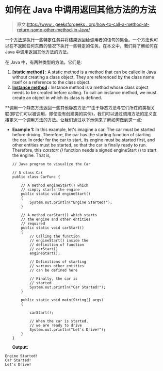 # 如何在 Java 中调用返回其他方法的方法

> 原文:[https://www . geeksforgeeks . org/how-to-call-a-method-at-return-some-other-method-in-Java/](https://www.geeksforgeeks.org/how-to-call-a-method-that-returns-some-other-method-in-java/)

一个[方法](https://www.geeksforgeeks.org/methods-in-java/)是执行一些特定任务并将结果返回给调用者的语句的集合。一个方法也可以在不返回任何东西的情况下执行一些特定的任务。在本文中，我们将了解如何在 Java 中调用返回其他方法的方法。

在 Java 中，有两种类型的方法。它们是:

1.  **[[static method]](https://www.geeksforgeeks.org/static-methods-vs-instance-methods-java/) :** A static method is a method that can be called in Java without creating a class object. They are referenced by the class name itself or a reference to the class object.
2.  **[Instance method](https://www.geeksforgeeks.org/static-methods-vs-instance-methods-java/) :** Instance method is a method whose class object needs to be created before calling. To call an instance method, we must create an object in which its class is defined.

**调用一个静态方法返回一些其他静态方法:**由于静态方法与它们所在的类相关联(即它们可以被调用，即使没有创建类的实例)，我们可以通过调用方法的定义直接定义一个调用方法的方法。让我们通过以下示例来了解如何做到这一点:

*   **Example 1:** In this example, let's imagine a car. The car must be started before driving. Therefore, the car has the starting function of starting the car. In order for the car to start, its engine must be started first, and other entities must be started, so that the car is finally ready to run. Therefore, this *carstart ()* function needs a signed engineStart () to start the engine. That is,

    ```
    // Java program to visualize the Car

    // A class Car
    public class CarFunc {

        // A method engineStart() which
        // simply starts the engine
        public static void engineStart()
        {
            System.out.println("Engine Started!");
        }

        // A method carStart() which starts
        // the engine and other entities
        // required
        public static void carStart()
        {
            // Calling the function
            // engineStart() inside the
            // definition of function
            // carStart()
            engineStart();

            // Definitions of starting
            // various other entities
            // can be defined here

            // Finally, the car is
            // started
            System.out.println("Car Started!");
        }

        public static void main(String[] args)
        {

            carStart();

            // When the car is started,
            // we are ready to drive
            System.out.println("Let's Drive!");
        }
    }
    ```

    **Output:**

```
Engine Started!
Car Started!
Let's Drive!

```